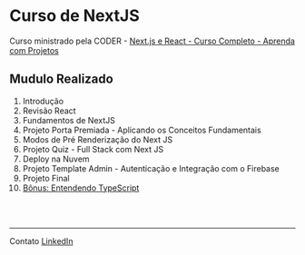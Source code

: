 # Curso de NextJS

Curso ministrado pela CODER -
[Next.js e React - Curso Completo - Aprenda com Projetos](https://www.udemy.com/course/nextjs-e-react/)

## Mudulo Realizado 

1. Introdução
2. Revisão React
3. Fundamentos de NextJS
4. Projeto Porta Premiada - Aplicando os Conceitos Fundamentais
5. Modos de Pré Renderização do Next JS
6. Projeto Quiz - Full Stack com Next JS
7. Deploy na Nuvem
8. Projeto Template Admin - Autenticação e Integração com o Firebase
9. Projeto Final
10. [Bônus: Entendendo TypeScript](https://github.com/daniloJava/curso-nextjs/tree/main/10-typescript)

<br></br>
- - - -
Contato
[LinkedIn](https://www.linkedin.com/in/danilo-manoel-oliveira-da-silva/)